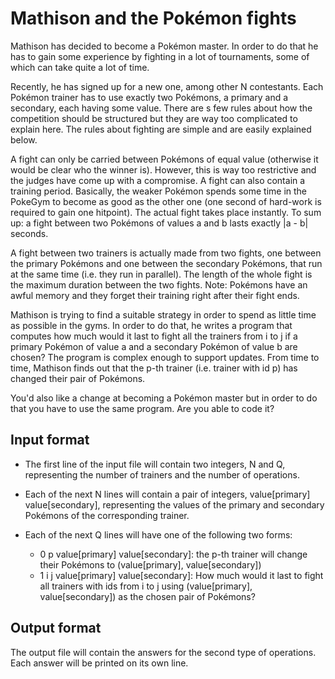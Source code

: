 # Mathison and the Pokémon fights

Mathison has decided to become a Pokémon master. In order to do that he has to gain some experience by fighting in a lot of tournaments, some of which can take quite a lot of time.

Recently, he has signed up for a new one, among other N contestants. Each Pokémon trainer has to use exactly two Pokémons, a primary and a secondary, each having some value. There are s few rules about how the competition should be structured but they are way too complicated to explain here. The rules about fighting are simple and are easily explained below.

A fight can only be carried between Pokémons of equal value (otherwise it would be clear who the winner is). However, this is way too restrictive and the judges have come up with a compromise. A fight can also contain a training period. Basically, the weaker Pokémon spends some time in the PokeGym to become as good as the other one (one second of hard-work is required to gain one hitpoint). The actual fight takes place instantly. To sum up: a fight between two Pokémons of values a and b lasts exactly |a - b| seconds.

A fight between two trainers is actually made from two fights, one between the primary Pokémons and one between the secondary Pokémons, that run at the same time (i.e. they run in parallel). The length of the whole fight is the maximum duration between the two fights.
Note: Pokémons have an awful memory and they forget their training right after their fight ends.

Mathison is trying to find a suitable strategy in order to spend as little time as possible in the gyms. In order to do that, he writes a program that computes how much would it last to fight all the trainers from i to j if a primary Pokémon of value a and a secondary Pokémon of value b are chosen?
The program is complex enough to support updates. From time to time, Mathison finds out that the p-th trainer (i.e. trainer with id p) has changed their pair of Pokémons.

You'd also like a change at becoming a Pokémon master but in order to do that you have to use the same program. Are you able to code it?

## Input format

- The first line of the input file will contain two integers, N and Q, representing the number of trainers and the number of operations.
- Each of the next N lines will contain a pair of integers, value[primary] value[secondary], representing the values of the primary and secondary Pokémons of the corresponding trainer.
- Each of the next Q lines will have one of the following two forms:

  - 0 p value[primary] value[secondary]: the p-th trainer will change their Pokémons to (value[primary], value[secondary])
  - 1 i j value[primary] value[secondary]: How much would it last to fight all trainers with ids from i to j using (value[primary], value[secondary]) as the chosen pair of Pokémons?

## Output format

The output file will contain the answers for the second type of operations. Each answer will be printed on its own line.

